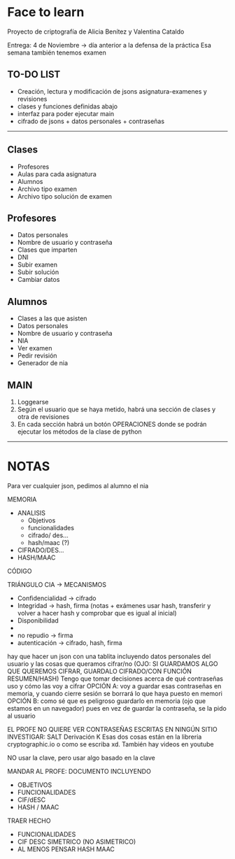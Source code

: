 # Face to learn
Proyecto de criptografía de Alicia Benítez y Valentina Cataldo

Entrega: 4 de Noviembre -> día anterior a la defensa de la práctica
Esa semana también tenemos examen

## TO-DO LIST
- Creación, lectura y modificación de jsons asignatura-examenes y revisiones
- clases y funciones definidas abajo
- interfaz para poder ejecutar main
- cifrado de jsons + datos personales + contraseñas
-----------------------------------------------------
## Clases
- Profesores
- Aulas para cada asignatura
- Alumnos
- Archivo tipo examen
- Archivo tipo solución de examen

## Profesores
- Datos personales
- Nombre de usuario y contraseña
- Clases que imparten
- DNI
- Subir examen
- Subir solución
- Cambiar datos

## Alumnos
- Clases a las que asisten
- Datos personales
- Nombre de usuario y contraseña
- NIA
- Ver examen
- Pedir revisión
- Generador de nia

## MAIN
1. Loggearse 
2. Según el usuario que se haya metido, habrá una sección de clases y otra de revisiones
3. En cada sección habrá un botón OPERACIONES donde se podrán ejecutar los métodos de la clase de python

---------------------------------------------------------
# NOTAS
Para ver cualquier json, pedimos al alumno el nia

MEMORIA
- ANALISIS
  - Objetivos
  - funcionalidades
  - cifrado/ des...
  - hash/maac (?)
- CIFRADO/DES...
- HASH/MAAC

CÓDIGO

TRIÁNGULO CIA -> MECANISMOS
- Confidencialidad -> cifrado
- Integridad -> hash, firma (notas + exámenes usar hash, transferir y volver a hacer hash y comprobar que es igual al inicial)
- Disponibilidad
- 
- no repudio -> firma
- autenticación -> cifrado, hash, firma


hay que hacer un json con una tablita incluyendo datos personales del usuario y las cosas que queramos cifrar/no (OJO: SI GUARDAMOS ALGO QUE QUEREMOS CIFRAR, GUARDALO CIFRADO/CON FUNCIÓN RESUMEN/HASH)
Tengo que tomar decisiones acerca de qué contraseñas uso y cómo las voy a cifrar
OPCIÓN A: voy a guardar esas contraseñas en memoria, y cuando cierre sesión se borrará lo que haya puesto en memori
OPCIÓN B: como sé que es peligroso guardarlo en memoria (ojo que estamos en un navegador) pues en vez de guardar la contraseña, se la pido al usuario

EL PROFE NO QUIERE VER CONTRASEÑAS ESCRITAS EN NINGÚN SITIO
INVESTIGAR:
SALT
Derivación K
Esas dos cosas están en la libreria cryptographic.io o como se escriba xd. También hay videos en youtube

NO usar la clave, pero usar algo basado en la clave




MANDAR AL PROFE:
DOCUMENTO INCLUYENDO
- OBJETIVOS
- FUNCIONALIDADES
- CIF/dESC
- HASH /  MAAC

TRAER HECHO 
- FUNCIONALIDADES
- CIF DESC SIMETRICO (NO ASIMETRICO)
- AL MENOS PENSAR HASH MAAC
